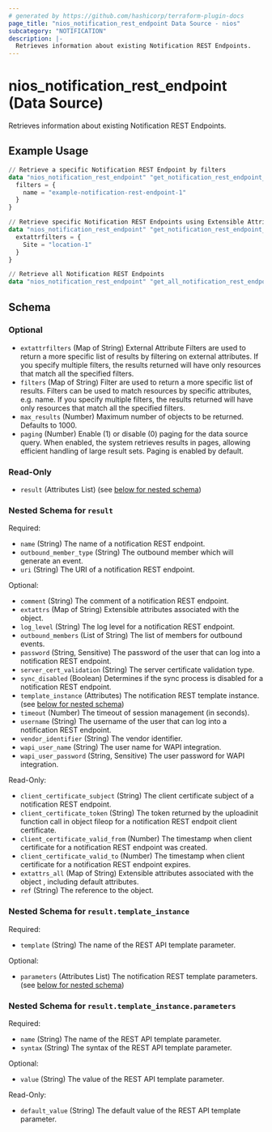 ```yaml
---
# generated by https://github.com/hashicorp/terraform-plugin-docs
page_title: "nios_notification_rest_endpoint Data Source - nios"
subcategory: "NOTIFICATION"
description: |-
  Retrieves information about existing Notification REST Endpoints.
---
```


# nios_notification_rest_endpoint (Data Source)

Retrieves information about existing Notification REST Endpoints.

## Example Usage

```terraform
// Retrieve a specific Notification REST Endpoint by filters
data "nios_notification_rest_endpoint" "get_notification_rest_endpoint_using_filter" {
  filters = {
    name = "example-notification-rest-endpoint-1"
  }
}

// Retrieve specific Notification REST Endpoints using Extensible Attributes
data "nios_notification_rest_endpoint" "get_notification_rest_endpoint_using_extensible_attributes" {
  extattrfilters = {
    Site = "location-1"
  }
}

// Retrieve all Notification REST Endpoints
data "nios_notification_rest_endpoint" "get_all_notification_rest_endpoints" {}
```

<!-- schema generated by tfplugindocs -->
## Schema

### Optional

- `extattrfilters` (Map of String) External Attribute Filters are used to return a more specific list of results by filtering on external attributes. If you specify multiple filters, the results returned will have only resources that match all the specified filters.
- `filters` (Map of String) Filter are used to return a more specific list of results. Filters can be used to match resources by specific attributes, e.g. name. If you specify multiple filters, the results returned will have only resources that match all the specified filters.
- `max_results` (Number) Maximum number of objects to be returned. Defaults to 1000.
- `paging` (Number) Enable (1) or disable (0) paging for the data source query. When enabled, the system retrieves results in pages, allowing efficient handling of large result sets. Paging is enabled by default.

### Read-Only

- `result` (Attributes List) (see [below for nested schema](#nestedatt--result))

<a id="nestedatt--result"></a>
### Nested Schema for `result`

Required:

- `name` (String) The name of a notification REST endpoint.
- `outbound_member_type` (String) The outbound member which will generate an event.
- `uri` (String) The URI of a notification REST endpoint.

Optional:

- `comment` (String) The comment of a notification REST endpoint.
- `extattrs` (Map of String) Extensible attributes associated with the object.
- `log_level` (String) The log level for a notification REST endpoint.
- `outbound_members` (List of String) The list of members for outbound events.
- `password` (String, Sensitive) The password of the user that can log into a notification REST endpoint.
- `server_cert_validation` (String) The server certificate validation type.
- `sync_disabled` (Boolean) Determines if the sync process is disabled for a notification REST endpoint.
- `template_instance` (Attributes) The notification REST template instance. (see [below for nested schema](#nestedatt--result--template_instance))
- `timeout` (Number) The timeout of session management (in seconds).
- `username` (String) The username of the user that can log into a notification REST endpoint.
- `vendor_identifier` (String) The vendor identifier.
- `wapi_user_name` (String) The user name for WAPI integration.
- `wapi_user_password` (String, Sensitive) The user password for WAPI integration.

Read-Only:

- `client_certificate_subject` (String) The client certificate subject of a notification REST endpoint.
- `client_certificate_token` (String) The token returned by the uploadinit function call in object fileop for a notification REST endpoit client certificate.
- `client_certificate_valid_from` (Number) The timestamp when client certificate for a notification REST endpoint was created.
- `client_certificate_valid_to` (Number) The timestamp when client certificate for a notification REST endpoint expires.
- `extattrs_all` (Map of String) Extensible attributes associated with the object , including default attributes.
- `ref` (String) The reference to the object.

<a id="nestedatt--result--template_instance"></a>
### Nested Schema for `result.template_instance`

Required:

- `template` (String) The name of the REST API template parameter.

Optional:

- `parameters` (Attributes List) The notification REST template parameters. (see [below for nested schema](#nestedatt--result--template_instance--parameters))

<a id="nestedatt--result--template_instance--parameters"></a>
### Nested Schema for `result.template_instance.parameters`

Required:

- `name` (String) The name of the REST API template parameter.
- `syntax` (String) The syntax of the REST API template parameter.

Optional:

- `value` (String) The value of the REST API template parameter.

Read-Only:

- `default_value` (String) The default value of the REST API template parameter.
